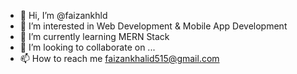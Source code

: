- 👋 Hi, I’m @faizankhld
- 👀 I’m interested in Web Development & Mobile App Development
- 🌱 I’m currently learning MERN Stack
- 💞️ I’m looking to collaborate on ...
- 📫 How to reach me faizankhalid515@gmail.com

<!---
faizankhld/faizankhld is a ✨ special ✨ repository because its `README.md` (this file) appears on your GitHub profile.
You can click the Preview link to take a look at your changes.
--->
